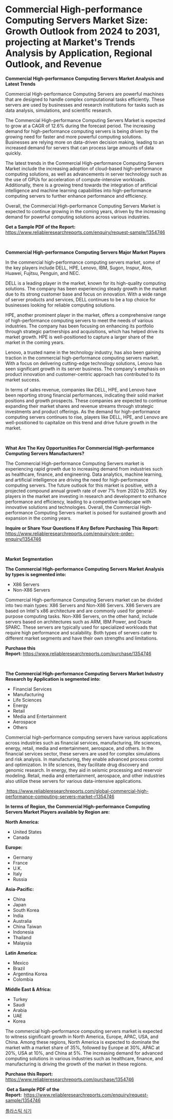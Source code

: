 <p><h1>Commercial High-performance Computing Servers Market Size: Growth Outlook from 2024 to 2031, projecting at Market's Trends Analysis by Application, Regional Outlook, and Revenue</h1></p><p><strong>Commercial High-performance Computing Servers Market Analysis and Latest Trends</strong></p>
<p><p>Commercial High-performance Computing Servers are powerful machines that are designed to handle complex computational tasks efficiently. These servers are used by businesses and research institutions for tasks such as data analysis, simulations, and scientific research.</p><p>The Commercial High-performance Computing Servers Market is expected to grow at a CAGR of 12.6% during the forecast period. The increasing demand for high-performance computing servers is being driven by the growing need for faster and more powerful computing solutions. Businesses are relying more on data-driven decision making, leading to an increased demand for servers that can process large amounts of data quickly.</p><p>The latest trends in the Commercial High-performance Computing Servers Market include the increasing adoption of cloud-based high-performance computing solutions, as well as advancements in server technology such as the use of GPUs for acceleration of compute-intensive workloads. Additionally, there is a growing trend towards the integration of artificial intelligence and machine learning capabilities into high-performance computing servers to further enhance performance and efficiency.</p><p>Overall, the Commercial High-performance Computing Servers Market is expected to continue growing in the coming years, driven by the increasing demand for powerful computing solutions across various industries.</p></p>
<p><strong>Get a Sample PDF of the Report:&nbsp;</strong> <a href="https://www.reliableresearchreports.com/enquiry/request-sample/1354746">https://www.reliableresearchreports.com/enquiry/request-sample/1354746</a></p>
<p>&nbsp;</p>
<p><strong>Commercial High-performance Computing Servers Major Market Players</strong></p>
<p><p>In the commercial high-performance computing servers market, some of the key players include DELL, HPE, Lenovo, IBM, Sugon, Inspur, Atos, Huawei, Fujitsu, Penguin, and NEC. </p><p>DELL is a leading player in the market, known for its high-quality computing solutions. The company has been experiencing steady growth in the market due to its strong customer base and focus on innovation. With a wide range of server products and services, DELL continues to be a top choice for businesses looking for reliable computing solutions. </p><p>HPE, another prominent player in the market, offers a comprehensive range of high-performance computing servers to meet the needs of various industries. The company has been focusing on enhancing its portfolio through strategic partnerships and acquisitions, which has helped drive its market growth. HPE is well-positioned to capture a larger share of the market in the coming years.</p><p>Lenovo, a trusted name in the technology industry, has also been gaining traction in the commercial high-performance computing servers market. With a focus on delivering cutting-edge technology solutions, Lenovo has seen significant growth in its server business. The company's emphasis on product innovation and customer-centric approach has contributed to its market success.</p><p>In terms of sales revenue, companies like DELL, HPE, and Lenovo have been reporting strong financial performances, indicating their solid market positions and growth prospects. These companies are expected to continue expanding their market shares and revenue streams through strategic investments and product offerings. As the demand for high-performance computing servers continues to rise, players like DELL, HPE, and Lenovo are well-positioned to capitalize on this trend and drive future growth in the market.</p></p>
<p>&nbsp;</p>
<p><strong>What Are The Key Opportunities For Commercial High-performance Computing Servers Manufacturers?</strong></p>
<p><p>The Commercial High-performance Computing Servers market is experiencing rapid growth due to increasing demand from industries such as healthcare, finance, and engineering. Data analytics, machine learning, and artificial intelligence are driving the need for high-performance computing servers. The future outlook for this market is positive, with a projected compound annual growth rate of over 7% from 2020 to 2025. Key players in the market are investing in research and development to enhance performance and efficiency, leading to a competitive landscape with innovative solutions and technologies. Overall, the Commercial High-performance Computing Servers market is poised for sustained growth and expansion in the coming years.</p></p>
<p><strong>Inquire or Share Your Questions If Any Before Purchasing This Report:</strong> <a href="https://www.reliableresearchreports.com/enquiry/pre-order-enquiry/1354746">https://www.reliableresearchreports.com/enquiry/pre-order-enquiry/1354746</a></p>
<p>&nbsp;</p>
<p><strong>Market Segmentation</strong></p>
<p><strong>The Commercial High-performance Computing Servers Market Analysis by types is segmented into:</strong></p>
<p><ul><li>X86 Servers</li><li>Non-X86 Servers</li></ul></p>
<p><p>Commercial High-performance Computing Servers market can be divided into two main types: X86 Servers and Non-X86 Servers. X86 Servers are based on Intel's x86 architecture and are commonly used for general-purpose computing tasks. Non-X86 Servers, on the other hand, include servers based on architectures such as ARM, IBM Power, and Oracle SPARC. These servers are typically used for specialized workloads that require high performance and scalability. Both types of servers cater to different market segments and have their own strengths and limitations.</p></p>
<p><strong>Purchase this Report:&nbsp;</strong><a href="https://www.reliableresearchreports.com/purchase/1354746">https://www.reliableresearchreports.com/purchase/1354746</a></p>
<p>&nbsp;</p>
<p><strong>The Commercial High-performance Computing Servers Market Industry Research by Application is segmented into:</strong></p>
<p><ul><li>Financial Services</li><li>Manufacturing</li><li>Life Sciences</li><li>Energy</li><li>Retail</li><li>Media and Entertainment</li><li>Aerospace</li><li>Others</li></ul></p>
<p><p>Commercial high-performance computing servers have various applications across industries such as financial services, manufacturing, life sciences, energy, retail, media and entertainment, aerospace, and others. In the financial services sector, these servers are used for complex simulations and risk analysis. In manufacturing, they enable advanced process control and optimization. In life sciences, they facilitate drug discovery and genomic research. In energy, they aid in seismic processing and reservoir modeling. Retail, media and entertainment, aerospace, and other industries also utilize these servers for various data-intensive applications.</p></p>
<p><a href="https://www.reliableresearchreports.com/global-commercial-high-performance-computing-servers-market-r1354746">&nbsp;https://www.reliableresearchreports.com/global-commercial-high-performance-computing-servers-market-r1354746</a></p>
<p><strong>In terms of Region, the Commercial High-performance Computing Servers Market Players available by Region are:</strong></p>
<p>
    <p> <strong> North America: </strong>
        <ul>
            <li>United States</li>
            <li>Canada</li>
        </ul>
        </p> 
    <p> <strong> Europe: </strong>
        <ul>
            <li>Germany</li>
            <li>France</li>
            <li>U.K.</li>
            <li>Italy</li>
            <li>Russia</li>
        </ul>
        </p> 
    <p> <strong> Asia-Pacific: </strong>
        <ul>
            <li>China</li>
            <li>Japan</li>
            <li>South Korea</li>
            <li>India</li>
            <li>Australia</li>
            <li>China Taiwan</li>
            <li>Indonesia</li>
            <li>Thailand</li>
            <li>Malaysia</li>
        </ul>
        </p> 
    <p> <strong> Latin America: </strong>
        <ul>
            <li>Mexico</li>
            <li>Brazil</li>
            <li>Argentina Korea</li>
            <li>Colombia</li>
        </ul>
        </p> 
    <p> <strong> Middle East & Africa: </strong>
        <ul>
            <li>Turkey</li>
            <li>Saudi</li>
            <li>Arabia</li>
            <li>UAE</li>
            <li>Korea</li>
        </ul>
    </p>
    </p>
<p><p>The commercial high-performance computing servers market is expected to witness significant growth in North America, Europe, APAC, USA, and China. Among these regions, North America is expected to dominate the market with a market share of 35%, followed by Europe at 30%, APAC at 20%, USA at 10%, and China at 5%. The increasing demand for advanced computing solutions in various industries such as healthcare, finance, and manufacturing is driving the growth of the market in these regions.</p></p>
<p><strong>Purchase this Report: </strong><a href="https://www.reliableresearchreports.com/purchase/1354746">https://www.reliableresearchreports.com/purchase/1354746</a></p>
<p>&nbsp;<strong>Get a Sample PDF of the Report:&nbsp;&nbsp;</strong><a href="https://www.reliableresearchreports.com/enquiry/request-sample/1354746">https://www.reliableresearchreports.com/enquiry/request-sample/1354746</a></p>
<p><strong></strong></p>
<p><p><a href="https://medium.com/@vallieemard2023/%ED%94%8C%EB%9D%BC%EC%8A%A4%ED%8B%B1-%EC%8B%9D%ED%83%81-%EC%9A%A9%ED%92%88-%EC%8B%9C%EC%9E%A5-2031%EB%85%84%EA%B9%8C%EC%A7%80%EC%9D%98-%ED%8A%B8%EB%A0%8C%EB%93%9C-%EC%98%88%EC%B8%A1-%EB%B0%8F-%EA%B2%BD%EC%9F%81-%EB%B6%84%EC%84%9D-f5724bafeadd">플라스틱 식기</a></p></p>